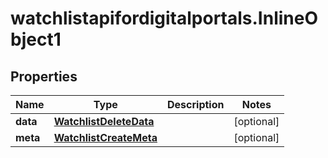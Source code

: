 # watchlistapifordigitalportals.InlineObject1

## Properties

Name | Type | Description | Notes
------------ | ------------- | ------------- | -------------
**data** | [**WatchlistDeleteData**](WatchlistDeleteData.md) |  | [optional] 
**meta** | [**WatchlistCreateMeta**](WatchlistCreateMeta.md) |  | [optional] 


